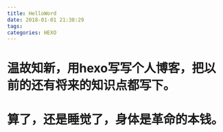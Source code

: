 ```yaml
---
title: HelloWord
date: 2018-01-01 21:38:29
tags: 
categories: HEXO
---
```

# 温故知新，用hexo写写个人博客，把以前的还有将来的知识点都写下。
# 算了，还是睡觉了，身体是革命的本钱。